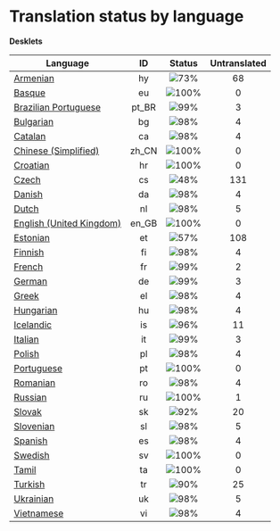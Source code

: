 # Translation status by language
**Desklets**

Language | ID | Status | Untranslated
---------|:--:|:------:|:-----------:
[Armenian](language-status/hy.md) | hy |  ![73%](http://progressed.io/bar/73) | 68
[Basque](language-status/eu.md) | eu |  ![100%](http://progressed.io/bar/100) | 0
[Brazilian Portuguese](language-status/pt_BR.md) | pt_BR |  ![99%](http://progressed.io/bar/99) | 3
[Bulgarian](language-status/bg.md) | bg |  ![98%](http://progressed.io/bar/98) | 4
[Catalan](language-status/ca.md) | ca |  ![98%](http://progressed.io/bar/98) | 4
[Chinese (Simplified)](language-status/zh_CN.md) | zh_CN |  ![100%](http://progressed.io/bar/100) | 0
[Croatian](language-status/hr.md) | hr |  ![100%](http://progressed.io/bar/100) | 0
[Czech](language-status/cs.md) | cs |  ![48%](http://progressed.io/bar/48) | 131
[Danish](language-status/da.md) | da |  ![98%](http://progressed.io/bar/98) | 4
[Dutch](language-status/nl.md) | nl |  ![98%](http://progressed.io/bar/98) | 5
[English (United Kingdom)](language-status/en_GB.md) | en_GB |  ![100%](http://progressed.io/bar/100) | 0
[Estonian](language-status/et.md) | et |  ![57%](http://progressed.io/bar/57) | 108
[Finnish](language-status/fi.md) | fi |  ![98%](http://progressed.io/bar/98) | 4
[French](language-status/fr.md) | fr |  ![99%](http://progressed.io/bar/99) | 2
[German](language-status/de.md) | de |  ![99%](http://progressed.io/bar/99) | 3
[Greek](language-status/el.md) | el |  ![98%](http://progressed.io/bar/98) | 4
[Hungarian](language-status/hu.md) | hu |  ![98%](http://progressed.io/bar/98) | 4
[Icelandic](language-status/is.md) | is |  ![96%](http://progressed.io/bar/96) | 11
[Italian](language-status/it.md) | it |  ![99%](http://progressed.io/bar/99) | 3
[Polish](language-status/pl.md) | pl |  ![98%](http://progressed.io/bar/98) | 4
[Portuguese](language-status/pt.md) | pt |  ![100%](http://progressed.io/bar/100) | 0
[Romanian](language-status/ro.md) | ro |  ![98%](http://progressed.io/bar/98) | 4
[Russian](language-status/ru.md) | ru |  ![100%](http://progressed.io/bar/100) | 1
[Slovak](language-status/sk.md) | sk |  ![92%](http://progressed.io/bar/92) | 20
[Slovenian](language-status/sl.md) | sl |  ![98%](http://progressed.io/bar/98) | 5
[Spanish](language-status/es.md) | es |  ![98%](http://progressed.io/bar/98) | 4
[Swedish](language-status/sv.md) | sv |  ![100%](http://progressed.io/bar/100) | 0
[Tamil](language-status/ta.md) | ta |  ![100%](http://progressed.io/bar/100) | 0
[Turkish](language-status/tr.md) | tr |  ![90%](http://progressed.io/bar/90) | 25
[Ukrainian](language-status/uk.md) | uk |  ![98%](http://progressed.io/bar/98) | 5
[Vietnamese](language-status/vi.md) | vi |  ![98%](http://progressed.io/bar/98) | 4

